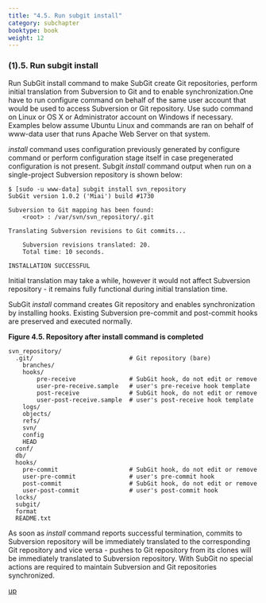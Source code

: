 ```yaml
---
title: "4.5. Run subgit install"
category: subchapter
booktype: book
weight: 12
---
```


###  (1).5. Run subgit install

Run SubGit install command to make SubGit create Git repositories, perform initial translation from Subversion to Git and to enable synchronization.One have to run configure command on behalf of the same user account that would be used to access Subversion or Git repository. Use sudo command on Linux or OS X or Administrator account on Windows if necessary. Examples below assume Ubuntu Linux and commands are ran on behalf of www-data user that runs Apache Web Server on that system.

*install* command uses configuration previously generated by configure command or perform configuration stage itself in case pregenerated configuration is not present. Subgit *install* command output when run on a single-project Subversion repository is shown below:

    $ [sudo -u www-data] subgit install svn_repository
    SubGit version 1.0.2 ('Miai') build #1730

    Subversion to Git mapping has been found:
        <root> : /var/svn/svn_repository/.git

    Translating Subversion revisions to Git commits...

        Subversion revisions translated: 20.
        Total time: 10 seconds.

    INSTALLATION SUCCESSFUL

Initial translation may take a while, however it would not affect Subversion repository - it remains fully functional during initial translation time.

SubGit *install* command creates Git repository and enables synchronization by installing hooks. Existing Subversion pre-commit and post-commit hooks are preserved and executed normally.

**Figure 4.5. Repository after install command is completed**

    svn_repository/
      .git/                           # Git repository (bare)
        branches/
        hooks/
            pre-receive               # SubGit hook, do not edit or remove
            user-pre-receive.sample   # user's pre-receive hook template
            post-receive              # SubGit hook, do not edit or remove
            user-post-receive.sample  # user's post-receive hook template
        logs/
        objects/
        refs/
        svn/
        config
        HEAD
      conf/
      db/
      hooks/
        pre-commit                    # SubGit hook, do not edit or remove
        user-pre-commit               # user's pre-commit hook
        post-commit                   # SubGit hook, do not edit or remove
        user-post-commit              # user's post-commit hook
      locks/
      subgit/
      format
      README.txt

As soon as *install* command reports successful termination, commits to Subversion repository will be immediately translated to the corresponding Git repository and vice versa - pushes to Git repository from its clones will be immediately translated to Subversion repository. With SubGit no special actions are required to maintain Subversion and Git repositories synchronized.

[up](#up)